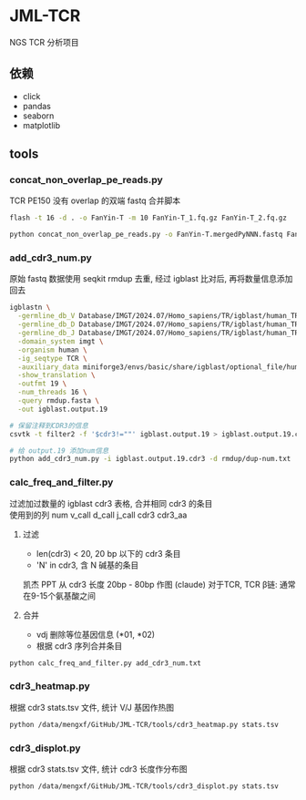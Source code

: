 # JML-TCR

NGS TCR 分析项目

## 依赖

- click
- pandas
- seaborn
- matplotlib

## tools

### concat_non_overlap_pe_reads.py

TCR PE150 没有 overlap 的双端 fastq 合并脚本

  ```bash
  flash -t 16 -d . -o FanYin-T -m 10 FanYin-T_1.fq.gz FanYin-T_2.fq.gz
  
  python concat_non_overlap_pe_reads.py -o FanYin-T.mergedPyNNN.fastq FanYin-T.notCombined_1.fastq FanYin-T.notCombined_2.fastq
  ```

### add_cdr3_num.py

原始 fastq 数据使用 seqkit rmdup 去重, 经过 igblast 比对后, 再将数量信息添加回去

  ```bash
  igblastn \
    -germline_db_V Database/IMGT/2024.07/Homo_sapiens/TR/igblast/human_TRBV.fa \
    -germline_db_D Database/IMGT/2024.07/Homo_sapiens/TR/igblast/human_TRBD.fa \
    -germline_db_J Database/IMGT/2024.07/Homo_sapiens/TR/igblast/human_TRBJ.fa \
    -domain_system imgt \
    -organism human \
    -ig_seqtype TCR \
    -auxiliary_data miniforge3/envs/basic/share/igblast/optional_file/human_gl.aux \
    -show_translation \
    -outfmt 19 \
    -num_threads 16 \
    -query rmdup.fasta \
    -out igblast.output.19

  # 保留注释到CDR3的信息
  csvtk -t filter2 -f '$cdr3!=""' igblast.output.19 > igblast.output.19.cdr3
  
  # 给 output.19 添加num信息
  python add_cdr3_num.py -i igblast.output.19.cdr3 -d rmdup/dup-num.txt
  ```

### calc_freq_and_filter.py

过滤加过数量的 igblast cdr3 表格, 合并相同 cdr3 的条目  
使用到的列 num v_call d_call j_call cdr3 cdr3_aa

1. 过滤
    - len(cdr3) < 20, 20 bp 以下的 cdr3 条目
    - 'N' in cdr3, 含 N 碱基的条目

   凯杰 PPT 从 cdr3 长度 20bp - 80bp 作图
   (claude) 对于TCR, TCR β链: 通常在9-15个氨基酸之间
2. 合并
    - vdj 删除等位基因信息 (\*01, \*02)
    - 根据 cdr3 序列合并条目

```bash
python calc_freq_and_filter.py add_cdr3_num.txt
```

### cdr3_heatmap.py

根据 cdr3 stats.tsv 文件, 统计 V/J 基因作热图

```bash
python /data/mengxf/GitHub/JML-TCR/tools/cdr3_heatmap.py stats.tsv
```

### cdr3_displot.py

根据 cdr3 stats.tsv 文件, 统计 cdr3 长度作分布图

```bash
python /data/mengxf/GitHub/JML-TCR/tools/cdr3_displot.py stats.tsv
```
